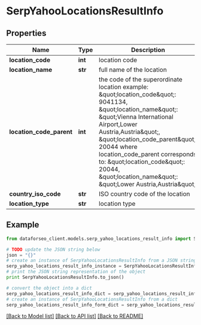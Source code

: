 # SerpYahooLocationsResultInfo


## Properties

Name | Type | Description | Notes
------------ | ------------- | ------------- | -------------
**location_code** | **int** | location code | [optional] 
**location_name** | **str** | full name of the location | [optional] 
**location_code_parent** | **int** | the code of the superordinate location example: \&quot;location_code\&quot;: 9041134, \&quot;location_name\&quot;: \&quot;Vienna International Airport,Lower Austria,Austria\&quot;, \&quot;location_code_parent\&quot;: 20044 where location_code_parent corresponds to: \&quot;location_code\&quot;: 20044, \&quot;location_name\&quot;: \&quot;Lower Austria,Austria\&quot; | [optional] 
**country_iso_code** | **str** | ISO country code of the location | [optional] 
**location_type** | **str** | location type | [optional] 

## Example

```python
from dataforseo_client.models.serp_yahoo_locations_result_info import SerpYahooLocationsResultInfo

# TODO update the JSON string below
json = "{}"
# create an instance of SerpYahooLocationsResultInfo from a JSON string
serp_yahoo_locations_result_info_instance = SerpYahooLocationsResultInfo.from_json(json)
# print the JSON string representation of the object
print SerpYahooLocationsResultInfo.to_json()

# convert the object into a dict
serp_yahoo_locations_result_info_dict = serp_yahoo_locations_result_info_instance.to_dict()
# create an instance of SerpYahooLocationsResultInfo from a dict
serp_yahoo_locations_result_info_form_dict = serp_yahoo_locations_result_info.from_dict(serp_yahoo_locations_result_info_dict)
```
[[Back to Model list]](../README.md#documentation-for-models) [[Back to API list]](../README.md#documentation-for-api-endpoints) [[Back to README]](../README.md)


